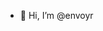 - 👋 Hi, I’m @envoyr
<!---
envoyr/envoyr is a ✨ special ✨ repository because its `README.md` (this file) appears on your GitHub profile.
You can click the Preview link to take a look at your changes.
--->
